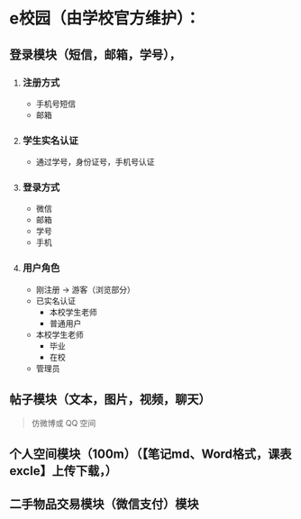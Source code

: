 # e校园（由学校官方维护）：

## 登录模块（短信，邮箱，学号），

1. ### 注册方式

   - 手机号短信
   - 邮箱

2. ### 学生实名认证

   - 通过学号，身份证号，手机号认证

3. ### 登录方式

   - 微信
   - 邮箱
   - 学号
   - 手机

4. ### 用户角色

   - 刚注册 -> 游客（浏览部分）
   - 已实名认证 
     -  本校学生老师
     - 普通用户
   - 本校学生老师
     - 毕业
     - 在校
   - 管理员

## 帖子模块（文本，图片，视频，聊天）

> 仿微博或 QQ 空间



## 个人空间模块（100m）（【笔记md、Word格式，课表excle】上传下载，）





## 二手物品交易模块（微信支付）模块